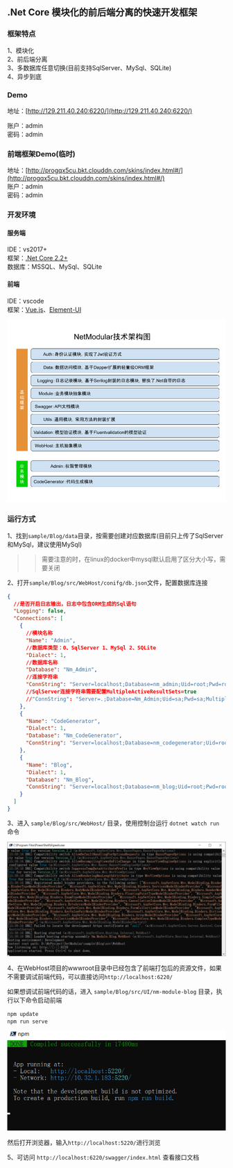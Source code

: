 ## .Net Core 模块化的前后端分离的快速开发框架

### 框架特点
1、模块化  
2、前后端分离  
3、多数据库任意切换(目前支持SqlServer、MySql、SQLite)  
4、异步到底

### Demo
地址：[http://129.211.40.240:6220/](http://129.211.40.240:6220/)

账户：admin  
密码：admin

### 前端框架Demo(临时)
地址：[http://progqx5cu.bkt.clouddn.com/skins/index.html#/](http://progqx5cu.bkt.clouddn.com/skins/index.html#/)  
账户：admin  
密码：admin

### 开发环境

#### 服务端
IDE：vs2017+  
框架：[.Net Core 2.2+](https://docs.microsoft.com/zh-cn/aspnet/core/fundamentals/?tabs=windows&view=aspnetcore-2.2#tabpanel_Rl26OFmlz8_aspnetcore2x)  
数据库：MSSQL、MySql、SQLite  
#### 前端
IDE：vscode  
框架：[Vue.js](https://cn.vuejs.org/)、[Element-UI](https://element.eleme.cn/#/zh-CN/component/layout)

![架构图](./docs/image/Architecture.png)

### 运行方式

1、找到`sample/Blog/data`目录，按需要创建对应数据库(目前只上传了SqlServer和MySql，建议使用MySql)  

> > 需要注意的时，在linux的docker中mysql默认启用了区分大小写，需要关闭

2、打开`sample/Blog/src/WebHost/conifg/db.json`文件，配置数据库连接
```json
{
  //是否开启日志输出，日志中包含ORM生成的Sql语句
  "Logging": false,
  "Connections": [
    {
      //模块名称
      "Name": "Admin",
      //数据库类型：0、SqlServer 1、MySql 2、SQLite
      "Dialect": 1,
      //数据库名称
      "Database": "Nm_Admin",
      //连接字符串
      "ConnString": "Server=localhost;Database=nm_admin;Uid=root;Pwd=root;Allow User Variables=True;charset=utf8;SslMode=none;"
      //SqlServer连接字符串需要配置MultipleActiveResultSets=true
      //"ConnString": "Server=.;Database=Nm_Admin;Uid=sa;Pwd=sa;MultipleActiveResultSets=true;"
    },
    {
      "Name": "CodeGenerator",
      "Dialect": 1,
      "Database": "Nm_CodeGenerator",
      "ConnString": "Server=localhost;Database=nm_codegenerator;Uid=root;Pwd=root;Allow User Variables=True;charset=utf8;SslMode=none;"
    },
    {
      "Name": "Blog",
      "Dialect": 1,
      "Database": "Nm_Blog",
      "ConnString": "Server=localhost;Database=nm_blog;Uid=root;Pwd=root;Allow User Variables=True;charset=utf8;SslMode=none;"
    }
  ]
}
```

3、进入 `sample/Blog/src/WebHost/` 目录，使用控制台运行 `dotnet watch run` 命令

![启动后端](./docs/image/20190521153845.png)

4、在WebHost项目的wwwroot目录中已经包含了前端打包后的资源文件，如果不需要调试前端代码，可以直接访问`http://localhost:6220/`

如果想调试前端代码的话，进入 `sample/Blog/src/UI/nm-module-blog` 目录，执行以下命令启动前端

```js
npm update  
npm run serve
```

![启动前端](./docs/image/20190521154155.png)

然后打开浏览器，输入`http://localhost:5220/`进行浏览

5、可访问 `http://localhost:6220/swagger/index.html` 查看接口文档


